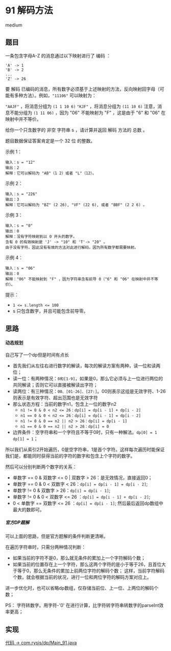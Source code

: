 # 91 解码方法

medium

## 题目

一条包含字母A-Z 的消息通过以下映射进行了 编码 ：
```
'A' -> 1
'B' -> 2
...
'Z' -> 26
```
要 解码 已编码的消息，所有数字必须基于上述映射的方法，反向映射回字母（可能有多种方法）。例如，`"11106"` 可以映射为：

`"AAJF"` ，将消息分组为 `(1 1 10 6)`
`"KJF"` ，将消息分组为 `(11 10 6)`
注意，消息不能分组为 `(1 11 06)` ，因为 "06" 不能映射为 "F" ，这是由于 "6" 和 "06" 在映射中并不等价。

给你一个只含数字的 非空 字符串 s ，请计算并返回 解码 方法的 总数 。

题目数据保证答案肯定是一个 32 位 的整数。

示例 1：
```
输入：s = "12"
输出：2
解释：它可以解码为 "AB"（1 2）或者 "L"（12）。
```
示例 2：
```
输入：s = "226"
输出：3
解释：它可以解码为 "BZ" (2 26), "VF" (22 6), 或者 "BBF" (2 2 6) 。
```
示例 3：
```
输入：s = "0"
输出：0
解释：没有字符映射到以 0 开头的数字。
含有 0 的有效映射是 'J' -> "10" 和 'T'-> "20" 。
由于没有字符，因此没有有效的方法对此进行解码，因为所有数字都需要映射。
```
示例 4：
```
输入：s = "06"
输出：0
解释："06" 不能映射到 "F" ，因为字符串含有前导 0（"6" 和 "06" 在映射中并不等价）。
```

提示：
- `1 <= s.length <= 100`
- s 只包含数字，并且可能包含前导零。

## 思路

#### 动态规划

自己写了一个dp但是时间有点长

- 首先我们从左往右进行数字的解读，每次的解读方案有两种，读一位和读两位；
- 读一位：有两种情况：`0和[1-9]`，如果是0，那么它必须与上一位进行两位的共同解读；否则它可以直接被解读出字符；
- 读两位：有三种情况：`00、[01-26]、[27:]`。00则表示这组是无效字符、1-26则表示是有效字符、超出范围也是无效字符
- 那么状态方程：当前的数字n1，包含上一位的数字n2
    - `n1 != 0 & 0 < n2 <= 26：dp[i] = dp[i - 1] + dp[i - 2]`
    - `n1 == 0 & 0 < n2 <= 26：dp[i] = dp[i - 1] = dp[i - 2]`
    - `n1 != 0 & 0 == n2 || n2 > 26：dp[i] = dp[i - 1]`
    - `n1 == 0 & 0 == n2 || n2 > 26：dp[i] = 0`
- 边界条件：空字符串和一个字符且不等于0时，只有一种解法。`dp[0] = 1 dp[1] = 1`；

所以我们从索引2开始遍历，0是空字符串，1是首个字符。这样每次遍历时能保证我们是，都能同时获得当前的字符的数字和包含上个字符的数字。

然后可以分别判断两个数字的关系：

- 单数字 == 0 & 双数字 <= 0 | 双数字 > 26：是无效情况，直接返回0；
- 单数字 == 0 & 0 < 双数字 < 26：`dp[i] = dp[i - 1] = dp[i - 2]`;
- 单数字 != 0 & 双数字 > 26：`dp[i] = dp[i - 1]`;
- 单数字 != 0 & 0 < 双数字 <= 26 ：`dp[i] = dp[i - 1] + dp[i - 2]`;
- 0 < 单数字 == 双数字 <= 26 ：`dp[i] = dp[i - 1]`;
然后最后返回dp数组中最大的数即可。


##### 官方DP题解

可以上面的思路，但是官方题解的条件判断更清晰。

在遍历字符串时，只需分两种情况判断：
- 如果当前的字符不是0，那么就无条件的累加上一个字符解码个数；
- 如果当前的位置存在上一个字符，那么这两个字符的是小于等于26，且首位大于等于0，那么无条件的累加上前两位字符的解码个数；
这样，当前字符解码个数，就会根据当前的状况，进行一位和两位字符的解码方案对应上。

进一步优化时，也可以省略dp数组，仅存储当前位、上一位、上两位的解码个数；

PS：
字符转数字。用字符-'0' 在进行计算，比字符转字符串转数字的parseInt效率更高；

## 实现

[代码 -> com.rysis/dp/Main_91.java](../../src/com/rysis/dp/Main_91.java)